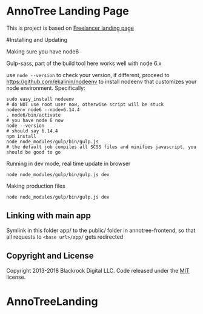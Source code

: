 # AnnoTree Landing Page

This is project is based on [Freelancer landing page](https://startbootstrap.com/template-overviews/freelancer/)

#Installing and Updating

Making sure you have node6

Gulp-sass, part of the build tool here works well with node 6.x

use `node --version` to check your version, if different, proceed to https://github.com/ekalinin/nodeenv to install nodeenv that customizes your node environment. Specifically:

```
sudo easy_install nodeenv
# do NOT use root user now, otherwise script will be stuck
nodeenv node6 --node=6.14.4
. node6/bin/activate
# you have node 6 now
node --version
# should say 6.14.4
npm install
node node_modules/gulp/bin/gulp.js
# the default job compiles all SCSS files and minifies javascript, you should be good to go
```

Running in dev mode, real time update in browser

```
node node_modules/gulp/bin/gulp.js dev
```

Making production files

```
node node_modules/gulp/bin/gulp.js dev
```

## Linking with main app

Symlink in this folder app/ to the public/ folder in annotree-frontend, so that all requests to `<base url>/app/` gets redirected

## Copyright and License

Copyright 2013-2018 Blackrock Digital LLC. Code released under the [MIT](https://github.com/BlackrockDigital/startbootstrap-freelancer/blob/gh-pages/LICENSE) license.
# AnnoTreeLanding
